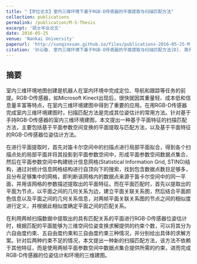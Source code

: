 ```yaml
---
title: "【学位论文】室内三维环境下基于RGB-D传感器的平面提取与扫描匹配方法"
collection: publications
permalink: /publication/M-S-Thesis
excerpt: '硕士毕业论文'
date: 2016-05-25
venue: 'Nankai University'
paperurl: 'http://sunqinxuan.github.io/files/publications-2016-05-25-M.S.Thesis.pdf'
citation: '孙沁璇. 室内三维环境下基于RGB-D传感器的平面提取与扫描匹配方法[D]. 南开大学, 2016.'
---
```


## 摘要

室内三维环境地图创建是机器人在室内环境中完成定位、导航和跟踪等任务的前提。RGB-D传感器，如Microsoft Kinect出现后，很快就因其重量轻、成本低和信息量丰富等特点，在室内三维环境建图中得到了重要的应用。在用RGB-D传感器完成室内三维环境建图时，扫描匹配方法是完成其位姿估计的常用方法。针对基于手持RGB-D传感器的室内三维环境建图，本文提出一种基于平面特征的扫描匹配方法，主要包括基于平面参数空间变换的平面提取与匹配方法，以及基于平面特征的RGB-D传感器位姿估计方法。

在进行平面提取时，首先对笛卡尔空间中的扫描点进行局部平面拟合，得到各个扫描点处的局部平面并将其投影到平面参数空间中，形成平面参数空间数据点集合，然后在平面参数空间中构建统计信息网格(Statistical Information Grid, STING)结构，通过对统计信息网格结构进行自顶向下的搜索，找到包含数据点数目足够多，且分布足够集中的网格，即判断该网格内的数据点来源于笛卡尔空间中的同一平面，并用该网格的参数描述提取出的平面特征。而在平面匹配时，首先以提取出的平面为节点，以平面之间的几何关系为边，建立平面关联关系图，然后结合平面颜色信息以及平面之间的几何关系信息，对两帧平面关联关系图的节点之间的相似度进行定义，并根据此相似度确定平面之间的匹配关系。

在利用两帧扫描数据中提取出的具有匹配关系的平面进行RGB-D传感器位姿估计时，根据匹配的平面能够为三维空间位姿变换求解提供的约束个数，可以将其分为六自由度约束、五自由度约束和三自由度约束三种情况，并分别给出具体的求解方案。针对后两种约束不足的情况，本文提出一种新的扫描匹配方法，该方法不依赖于其他特征，而是使用两帧平面参数空间中数据点集合提供所需的约束，进而完成RGB-D传感器的位姿估计和环境的三维建图。







